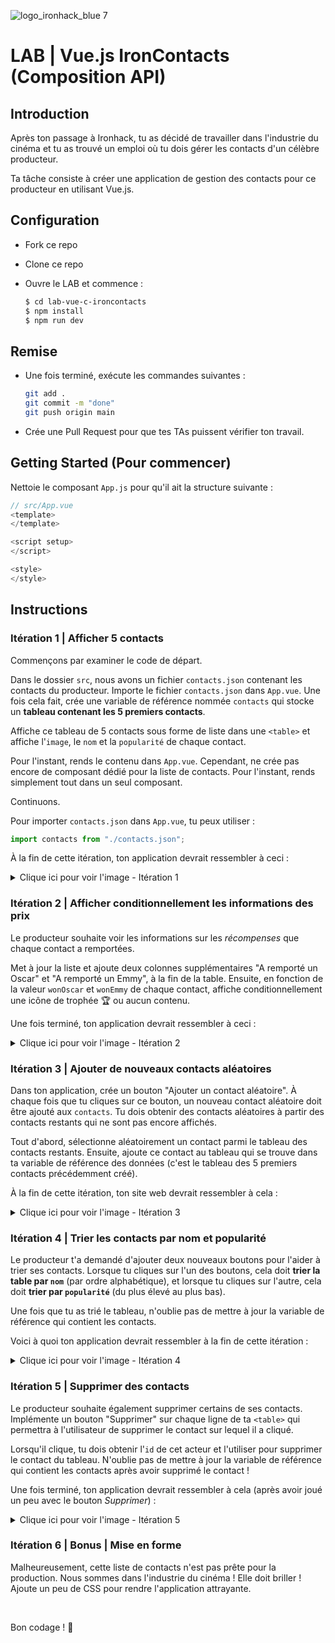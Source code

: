 ![logo_ironhack_blue 7](https://user-images.githubusercontent.com/23629340/40541063-a07a0a8a-601a-11e8-91b5-2f13e4e6b441.png)

# LAB | Vue.js IronContacts (Composition API)

## Introduction

Après ton passage à Ironhack, tu as décidé de travailler dans l'industrie du cinéma et tu as trouvé un emploi où tu dois gérer les contacts d'un célèbre producteur.

Ta tâche consiste à créer une application de gestion des contacts pour ce producteur en utilisant Vue.js.

## Configuration

- Fork ce repo
- Clone ce repo
- Ouvre le LAB et commence :

  ```bash
  $ cd lab-vue-c-ironcontacts
  $ npm install
  $ npm run dev
  ```


## Remise

- Une fois terminé, exécute les commandes suivantes :

  ```bash
  git add .
  git commit -m "done"
  git push origin main
  ```

- Crée une Pull Request pour que tes TAs puissent vérifier ton travail.


## Getting Started (Pour commencer)

Nettoie le composant `App.js` pour qu'il ait la structure suivante :

```js
// src/App.vue
<template>
</template>

<script setup>
</script>

<style>
</style>
```

## Instructions

### Itération 1 | Afficher 5 contacts

Commençons par examiner le code de départ.

Dans le dossier `src`, nous avons un fichier `contacts.json` contenant les contacts du producteur. Importe le fichier `contacts.json` dans `App.vue`. Une fois cela fait, crée une variable de référence nommée `contacts` qui stocke un **tableau contenant les 5 premiers contacts**.

Affiche ce tableau de 5 contacts sous forme de liste dans une `<table>` et affiche l'`image`, le `nom` et la `popularité` de chaque contact.

Pour l'instant, rends le contenu dans `App.vue`. Cependant, ne crée pas encore de composant dédié pour la liste de contacts. Pour l'instant, rends simplement tout dans un seul composant.

Continuons.

Pour importer `contacts.json` dans `App.vue`, tu peux utiliser :

```js
import contacts from "./contacts.json";
```

À la fin de cette itération, ton application devrait ressembler à ceci :

<details>
  <summary> Clique ici pour voir l'image - Itération 1</summary>

![Screenshot - Iteration 1](https://education-team-2020.s3.eu-west-1.amazonaws.com/web-dev/labs/lab-react-ironcontacts-1.png)

</details>

### Itération 2 | Afficher conditionnellement les informations des prix

Le producteur souhaite voir les informations sur les _récompenses_ que chaque contact a remportées.

Met à jour la liste et ajoute deux colonnes supplémentaires "A remporté un Oscar" et "A remporté un Emmy", à la fin de la table. Ensuite, en fonction de la valeur `wonOscar` et `wonEmmy` de chaque contact, affiche conditionnellement une icône de trophée :trophy: ou aucun contenu.

Une fois terminé, ton application devrait ressembler à ceci :

<details>

<summary> Clique ici pour voir l'image - Itération 2</summary>

![Screenshot - Iteration 2](https://education-team-2020.s3.eu-west-1.amazonaws.com/web-dev/labs/lab-react-ironcontacts-2.png)

</details>

### Itération 3 | Ajouter de nouveaux contacts aléatoires

Dans ton application, crée un bouton "Ajouter un contact aléatoire". À chaque fois que tu cliques sur ce bouton, un nouveau contact aléatoire doit être ajouté aux `contacts`. Tu dois obtenir des contacts aléatoires à partir des contacts restants qui ne sont pas encore affichés.

Tout d'abord, sélectionne aléatoirement un contact parmi le tableau des contacts restants. Ensuite, ajoute ce contact au tableau qui se trouve dans ta variable de référence des données (c'est le tableau des 5 premiers contacts précédemment créé).

À la fin de cette itération, ton site web devrait ressembler à cela :

<details>
  <summary> Clique ici pour voir l'image - Itération 3 </summary>

![Screenshot - Iteration 3](https://education-team-2020.s3.eu-west-1.amazonaws.com/web-dev/labs/lab-react-ironcontacts-3.png)

</details>

### Itération 4 | Trier les contacts par nom et popularité

Le producteur t'a demandé d'ajouter deux nouveaux boutons pour l'aider à trier ses contacts. Lorsque tu cliques sur l'un des boutons, cela doit **trier la table par `nom`** (par ordre alphabétique), et lorsque tu cliques sur l'autre, cela doit **trier par `popularité`** (du plus élevé au plus bas).

Une fois que tu as trié le tableau, n'oublie pas de mettre à jour la variable de référence qui contient les contacts.

Voici à quoi ton application devrait ressembler à la fin de cette itération :

<details>
  <summary> Clique ici pour voir l'image - Itération 4 </summary>

![Screenshot - Iteration 4](https://education-team-2020.s3.eu-west-1.amazonaws.com/web-dev/labs/lab-react-ironcontacts-4.png)

</details>

### Itération 5 | Supprimer des contacts

Le producteur souhaite également supprimer certains de ses contacts. Implémente un bouton "Supprimer" sur chaque ligne de ta `<table>` qui permettra à l'utilisateur de supprimer le contact sur lequel il a cliqué.

Lorsqu'il clique, tu dois obtenir l'`id` de cet acteur et l'utiliser pour supprimer le contact du tableau. N'oublie pas de mettre à jour la variable de référence qui contient les contacts après avoir supprimé le contact !

Une fois terminé, ton application devrait ressembler à cela (après avoir joué un peu avec le bouton _Supprimer_) :

<details>
  <summary> Clique ici pour voir l'image - Itération 5 </summary>

![Screenshot - Iteration 5](https://education-team-2020.s3.eu-west-1.amazonaws.com/web-dev/labs/lab-react-ironcontacts-5.png)

</details>

### Itération 6 | Bonus | Mise en forme

Malheureusement, cette liste de contacts n'est pas prête pour la production. Nous sommes dans l'industrie du cinéma ! Elle doit briller ! Ajoute un peu de CSS pour rendre l'application attrayante.

<br>

Bon codage ! :blue_heart: